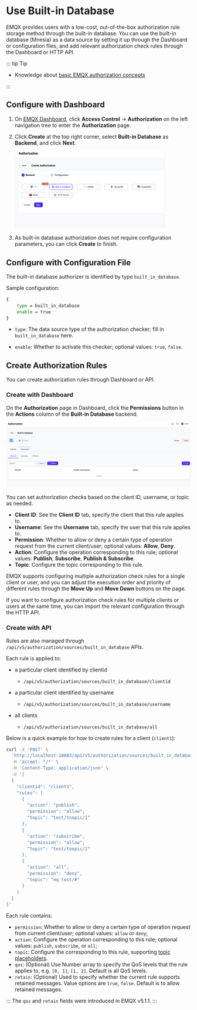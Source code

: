 # Use Built-in Database

EMQX provides users with a low-cost, out-of-the-box authorization rule storage method through the built-in database. You can use the built-in database (Mnesia) as a data source by setting it up through the Dashboard or configuration files, and add relevant authorization check rules through the Dashboard or HTTP API.

::: tip Tip

- Knowledge about [basic EMQX authorization concepts](./authz.md)

:::

## Configure with Dashboard

1. On [EMQX Dashboard](http://127.0.0.1:18083/#/authentication), click **Access Control** -> **Authorization** on the left navigation tree to enter the **Authorization** page. 

2. Click **Create** at the top right corner, select **Built-in Database** as **Backend**, and click **Next**. 

   <img src="./assets/authz-mnesia_ee.png" alt="authz-mnesia_ee" style="zoom:40%;" />

3. As built-in database authorization does not require configuration parameters, you can click **Create** to finish.

## Configure with Configuration File

The built-in database authorizer is identified by type `built_in_database`.

Sample configuration:

```bash
{
    type = built_in_database
    enable = true
}
```

-  `type`: The data source type of the authorization checker; fill in `built_in_database` here.

- `enable`: Whether to activate this checker; optional values: `true`, `false`.

<!--For detailed parameter list, see [authz-mnesia](../../configuration/configuration-manual.html#authz-mnesia).-->

## Create Authorization Rules

You can create authorization rules through Dashboard or API.

### Create with Dashboard

On the **Authorization** page in Dashboard, click the **Permissions** button in the **Actions** column of the **Built-in Database** backend.

<img src="./assets/authz-config-built-in-rules_ee.png" alt="authz-config-built-in-rules_ee" style="zoom:50%;" />

You can set authorization checks based on the client ID, username, or topic as needed.

- **Client ID**: See the **Client ID** tab, specify the client that this rule applies to.
- **Username**: See the **Username** tab, specify the user that this rule applies to.
- **Permission**: Whether to allow or deny a certain type of operation request from the current client/user; optional values: **Allow**, **Deny**.
- **Action**: Configure the operation corresponding to this rule; optional values: **Publish**, **Subscribe**, **Publish & Subscribe**.
- **Topic**: Configure the topic corresponding to this rule.

EMQX supports configuring multiple authorization check rules for a single client or user, and you can adjust the execution order and priority of different rules through the **Move Up** and **Move Down** buttons on the page.

If you want to configure authorization check rules for multiple clients or users at the same time, you can import <!--how to understand "传入规则“？--> the relevant configuration through the HTTP API.

### Create with API

Rules are also managed through `/api/v5/authorization/sources/built_in_database` APIs.

Each rule is applied to:
* a particular client identified by clientid
  *  `/api/v5/authorization/sources/built_in_database/clientid`
* a particular client identified by username
  * `/api/v5/authorization/sources/built_in_database/username` 

* all clients
  *  `/api/v5/authorization/sources/built_in_database/all` 


Below is a quick example for how to create rules for a client (`client1`):

```bash
curl -X 'POST' \
  'http://localhost:18083/api/v5/authorization/sources/built_in_database/clientid' \
  -H 'accept: */*' \
  -H 'Content-Type: application/json' \
  -d '[
  {
    "clientid": "client1",
    "rules": [
      {
        "action": "publish",
        "permission": "allow",
        "topic": "test/toopic/1"
      },
      {
        "action": "subscribe",
        "permission": "allow",
        "topic": "test/toopic/2"
      },
      {
        "action": "all",
        "permission": "deny",
        "topic": "eq test/#"
      }
    ]
  }
]'
```

Each rule contains:
* `permission`: Whether to allow or deny a certain type of operation request from current client/user; optional values: `allow` or `deny`;
* `action`: Configure the operation corresponding to this rule; optional values: `publish`, `subscribe`, or `all`;
* `topic`: Configure the corresponding to this rule, supporting [topic placeholders](./authz.md#topic-placeholders).
* `qos`: (Optional) Use Number array to specify the QoS levels that the rule applies to, e.g. `[0, 1]`, `[1, 2]`. Default is all QoS levels.
* `retain`: (Optional) Used to specify whether the current rule supports retained messages. Value options are `true`, `false`. Default is to allow retained messages.

:::
The `qos` and `retain` fields were introduced in EMQX v5.1.1.
:::
